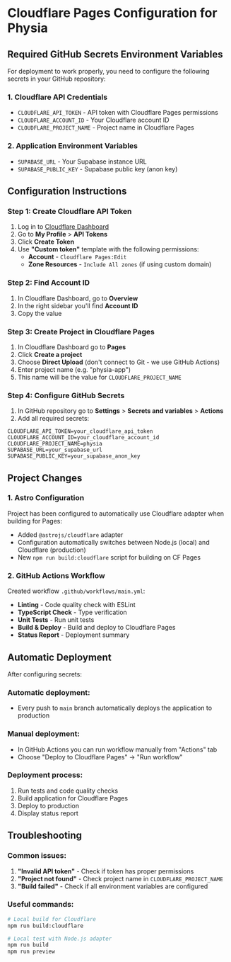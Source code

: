 # Cloudflare Pages Configuration for Physia

## Required GitHub Secrets Environment Variables

For deployment to work properly, you need to configure the following secrets in your GitHub repository:

### 1. Cloudflare API Credentials

- `CLOUDFLARE_API_TOKEN` - API token with Cloudflare Pages permissions
- `CLOUDFLARE_ACCOUNT_ID` - Your Cloudflare account ID
- `CLOUDFLARE_PROJECT_NAME` - Project name in Cloudflare Pages

### 2. Application Environment Variables

- `SUPABASE_URL` - Your Supabase instance URL
- `SUPABASE_PUBLIC_KEY` - Supabase public key (anon key)

## Configuration Instructions

### Step 1: Create Cloudflare API Token

1. Log in to [Cloudflare Dashboard](https://dash.cloudflare.com)
2. Go to **My Profile** > **API Tokens**
3. Click **Create Token**
4. Use **"Custom token"** template with the following permissions:
   - **Account** - `Cloudflare Pages:Edit`
   - **Zone Resources** - `Include All zones` (if using custom domain)

### Step 2: Find Account ID

1. In Cloudflare Dashboard, go to **Overview**
2. In the right sidebar you'll find **Account ID**
3. Copy the value

### Step 3: Create Project in Cloudflare Pages

1. In Cloudflare Dashboard go to **Pages**
2. Click **Create a project**
3. Choose **Direct Upload** (don't connect to Git - we use GitHub Actions)
4. Enter project name (e.g. "physia-app")
5. This name will be the value for `CLOUDFLARE_PROJECT_NAME`

### Step 4: Configure GitHub Secrets

1. In GitHub repository go to **Settings** > **Secrets and variables** > **Actions**
2. Add all required secrets:

```
CLOUDFLARE_API_TOKEN=your_cloudflare_api_token
CLOUDFLARE_ACCOUNT_ID=your_cloudflare_account_id
CLOUDFLARE_PROJECT_NAME=physia
SUPABASE_URL=your_supabase_url
SUPABASE_PUBLIC_KEY=your_supabase_anon_key

```

## Project Changes

### 1. Astro Configuration

Project has been configured to automatically use Cloudflare adapter when building for Pages:

- Added `@astrojs/cloudflare` adapter
- Configuration automatically switches between Node.js (local) and Cloudflare (production)
- New `npm run build:cloudflare` script for building on CF Pages

### 2. GitHub Actions Workflow

Created workflow `.github/workflows/main.yml`:

- **Linting** - Code quality check with ESLint
- **TypeScript Check** - Type verification
- **Unit Tests** - Run unit tests
- **Build & Deploy** - Build and deploy to Cloudflare Pages
- **Status Report** - Deployment summary

## Automatic Deployment

After configuring secrets:

### Automatic deployment:

- Every push to `main` branch automatically deploys the application to production

### Manual deployment:

- In GitHub Actions you can run workflow manually from "Actions" tab
- Choose "Deploy to Cloudflare Pages" → "Run workflow"

### Deployment process:

1. Run tests and code quality checks
2. Build application for Cloudflare Pages
3. Deploy to production
4. Display status report

## Troubleshooting

### Common issues:

1. **"Invalid API token"** - Check if token has proper permissions
2. **"Project not found"** - Check project name in `CLOUDFLARE_PROJECT_NAME`
3. **"Build failed"** - Check if all environment variables are configured

### Useful commands:

```bash
# Local build for Cloudflare
npm run build:cloudflare

# Local test with Node.js adapter
npm run build
npm run preview
```
